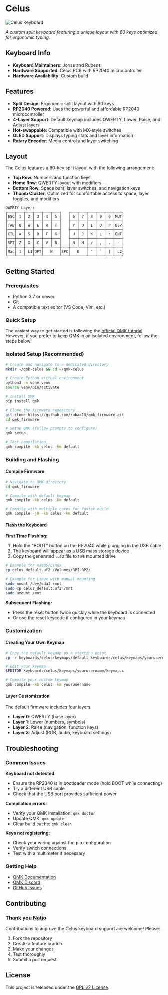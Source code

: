 # Celus

![Celus Keyboard](https://www.celus.io/hubfs/favicon.ico)

*A custom split keyboard featuring a unique layout with 60 keys optimized for ergonomic typing.*

## Keyboard Info

- **Keyboard Maintainers**: Jonas and Rubens
- **Hardware Supported**: Celus PCB with RP2040 microcontroller
- **Hardware Availability**: Custom build

## Features

- **Split Design**: Ergonomic split layout with 60 keys
- **RP2040 Powered**: Uses the powerful and affordable RP2040 microcontroller
- **4-Layer Support**: Default keymap includes QWERTY, Lower, Raise, and Adjust layers
- **Hot-swappable**: Compatible with MX-style switches
- **OLED Support**: Displays typing stats and layer information
- **Rotary Encoder**: Media control and layer switching

## Layout

The Celus features a 60-key split layout with the following arrangement:
- **Top Row**: Numbers and function keys
- **Home Row**: QWERTY layout with modifiers
- **Bottom Row**: Space bars, layer switches, and navigation keys
- **Thumb Cluster**: Optimized for comfortable access to space, layer toggles, and modifiers

```
QWERTY Layer:
┌───┬───┬───┬───┬───┬───┐   ┌───┬───┬───┬───┬───┬───┐
│ESC│ 1 │ 2 │ 3 │ 4 │ 5 │   │ 6 │ 7 │ 8 │ 9 │ 0 │MUT│
├───┼───┼───┼───┼───┼───┤   ├───┼───┼───┼───┼───┼───┤
│TAB│ Q │ W │ E │ R │ T │   │ Y │ U │ I │ O │ P |BSP│
├───┼───┼───┼───┼───┼───┤   ├───┼───┼───┼───┼───┼───┤
│CTL│ A │ S │ D │ F │ G │   │ H │ J │ K │ L │ : │ENT│
├───┼───┼───┼───┼───┼───┤   ├───┼───┼───┼───┼───┼───┤
│SFT│ Z │ X │ C │ V │ B │   │ N │ M │ / │ , │ . │ - │
├───┼───┼───┼───┼───┴───┼───┼───┴───┼───┼───┼───┼───┤
│Mac│ 1 │ L1│OPT│   W   │SPC│   K   │ ' │ ` │ | │ L2│
└───┴───┴───┴───┴───────┴───┴───────┴───┴───┴───┴───┘
```

## Getting Started

### Prerequisites

- Python 3.7 or newer
- Git
- A compatible text editor (VS Code, Vim, etc.)

### Quick Setup

The easiest way to get started is following the [official QMK tutorial](https://docs.qmk.fm/newbs). However, if you prefer to keep QMK in an isolated environment, follow the steps below:

### Isolated Setup (Recommended)

```bash
# Create and navigate to a dedicated directory
mkdir ~/qmk-celus && cd ~/qmk-celus

# Create Python virtual environment
python3 -m venv venv
source venv/bin/activate

# Install QMK
pip install qmk

# Clone the firmware repository
git clone https://github.com/rubao13/qmk_firmware.git
cd qmk_firmware

# Setup QMK (follow prompts to configure)
qmk setup

# Test compilation
qmk compile -kb celus -km default
```

### Building and Flashing

#### Compile Firmware

```bash
# Navigate to QMK directory
cd qmk_firmware

# Compile with default keymap
qmk compile -kb celus -km default

# Compile with multiple cores for faster build
qmk compile -j0 -kb celus -km default
```

#### Flash the Keyboard

**First Time Flashing:**
1. Hold the "BOOT" button on the RP2040 while plugging in the USB cable
2. The keyboard will appear as a USB mass storage device
3. Copy the generated `.uf2` file to the mounted drive

```bash
# Example for macOS/Linux
cp celus_default.uf2 /Volumes/RPI-RP2/

# Example for Linux with manual mounting
sudo mount /dev/sda1 /mnt
sudo cp celus_default.uf2 /mnt
sudo umount /mnt
```

**Subsequent Flashing:**
- Press the reset button twice quickly while the keyboard is connected
- Or use the reset keycode if configured in your keymap

### Customization

#### Creating Your Own Keymap

```bash
# Copy the default keymap as a starting point
cp -r keyboards/celus/keymaps/default keyboards/celus/keymaps/yourusername

# Edit your keymap
$EDITOR keyboards/celus/keymaps/yourusername/keymap.c

# Compile your custom keymap
qmk compile -kb celus -km yourusername
```

#### Layer Customization

The default firmware includes four layers:
- **Layer 0**: QWERTY (base layer)
- **Layer 1**: Lower (numbers, symbols)
- **Layer 2**: Raise (navigation, function keys)
- **Layer 3**: Adjust (RGB, audio, keyboard settings)

## Troubleshooting

### Common Issues

**Keyboard not detected:**
- Ensure the RP2040 is in bootloader mode (hold BOOT while connecting)
- Try a different USB cable
- Check that the USB port provides sufficient power

**Compilation errors:**
- Verify your QMK installation: `qmk doctor`
- Update QMK: `qmk update`
- Clear build cache: `qmk clean`

**Keys not registering:**
- Check your wiring against the pin configuration
- Verify switch connections
- Test with a multimeter if necessary

### Getting Help

- [QMK Documentation](https://docs.qmk.fm/)
- [QMK Discord](https://discord.gg/qmk)
- [GitHub Issues](https://github.com/rubao13/qmk_firmware/issues)

## Contributing

### Thank you [Natjo](https://gitlab.com/natjo)

Contributions to improve the Celus keyboard support are welcome! Please:

1. Fork the repository
2. Create a feature branch
3. Make your changes
4. Test thoroughly
5. Submit a pull request

## License

This project is released under the [GPL v2 License](https://www.gnu.org/licenses/old-licenses/gpl-2.0.html).
